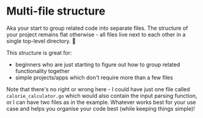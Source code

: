 # Multi-file structure

Aka your start to group related code into separate files. The structure of your project remains flat otherwise - all  files live next to each other in a single top-level directory. 🙂

This structure is great for:
- beginners who are just starting to figure out how to group related functionality together
- simple projects/apps which don't require more than a few files

Note that there's no right or wrong here - I could have just one file called `calorie_calculator.go` which would also contain the input parsing function, or I can have two files as in the example. Whatever works best for your use case and helps you organise your code best (while keeping things simple)! 